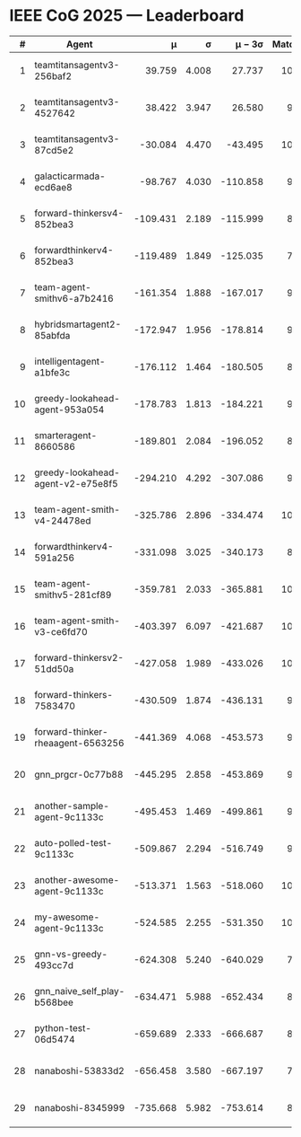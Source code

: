 # IEEE CoG 2025 — Leaderboard

| # | Agent | μ | σ | μ − 3σ | Matches | Updated |
|---:|---|---:|---:|---:|---:|---|
| 1 | teamtitansagentv3-256baf2 | 39.759 | 4.008 | 27.737 | 10260 | 2025-08-20 23:08 |
| 2 | teamtitansagentv3-4527642 | 38.422 | 3.947 | 26.580 | 9554 | 2025-08-20 23:08 |
| 3 | teamtitansagentv3-87cd5e2 | -30.084 | 4.470 | -43.495 | 10706 | 2025-08-20 23:08 |
| 4 | galacticarmada-ecd6ae8 | -98.767 | 4.030 | -110.858 | 9960 | 2025-08-20 23:08 |
| 5 | forward-thinkersv4-852bea3 | -109.431 | 2.189 | -115.999 | 8109 | 2025-08-20 23:08 |
| 6 | forwardthinkerv4-852bea3 | -119.489 | 1.849 | -125.035 | 7983 | 2025-08-20 23:08 |
| 7 | team-agent-smithv6-a7b2416 | -161.354 | 1.888 | -167.017 | 9480 | 2025-08-20 23:08 |
| 8 | hybridsmartagent2-85abfda | -172.947 | 1.956 | -178.814 | 9103 | 2025-08-20 23:08 |
| 9 | intelligentagent-a1bfe3c | -176.112 | 1.464 | -180.505 | 8398 | 2025-08-20 23:08 |
| 10 | greedy-lookahead-agent-953a054 | -178.783 | 1.813 | -184.221 | 9770 | 2025-08-20 23:08 |
| 11 | smarteragent-8660586 | -189.801 | 2.084 | -196.052 | 8735 | 2025-08-20 23:08 |
| 12 | greedy-lookahead-agent-v2-e75e8f5 | -294.210 | 4.292 | -307.086 | 9970 | 2025-08-20 23:08 |
| 13 | team-agent-smith-v4-24478ed | -325.786 | 2.896 | -334.474 | 10522 | 2025-08-20 23:08 |
| 14 | forwardthinkerv4-591a256 | -331.098 | 3.025 | -340.173 | 8464 | 2025-08-20 23:08 |
| 15 | team-agent-smithv5-281cf89 | -359.781 | 2.033 | -365.881 | 10420 | 2025-08-20 23:08 |
| 16 | team-agent-smith-v3-ce6fd70 | -403.397 | 6.097 | -421.687 | 10982 | 2025-08-20 23:08 |
| 17 | forward-thinkersv2-51dd50a | -427.058 | 1.989 | -433.026 | 10226 | 2025-08-20 23:08 |
| 18 | forward-thinkers-7583470 | -430.509 | 1.874 | -436.131 | 9240 | 2025-08-20 23:08 |
| 19 | forward-thinker-rheaagent-6563256 | -441.369 | 4.068 | -453.573 | 9446 | 2025-08-20 23:08 |
| 20 | gnn_prgcr-0c77b88 | -445.295 | 2.858 | -453.869 | 9050 | 2025-08-20 23:08 |
| 21 | another-sample-agent-9c1133c | -495.453 | 1.469 | -499.861 | 9980 | 2025-08-20 23:08 |
| 22 | auto-polled-test-9c1133c | -509.867 | 2.294 | -516.749 | 9500 | 2025-08-20 23:08 |
| 23 | another-awesome-agent-9c1133c | -513.371 | 1.563 | -518.060 | 10700 | 2025-08-20 23:08 |
| 24 | my-awesome-agent-9c1133c | -524.585 | 2.255 | -531.350 | 10260 | 2025-08-20 23:08 |
| 25 | gnn-vs-greedy-493cc7d | -624.308 | 5.240 | -640.029 | 7920 | 2025-08-20 23:08 |
| 26 | gnn_naive_self_play-b568bee | -634.471 | 5.988 | -652.434 | 8400 | 2025-08-20 23:08 |
| 27 | python-test-06d5474 | -659.689 | 2.333 | -666.687 | 8190 | 2025-08-20 23:08 |
| 28 | nanaboshi-53833d2 | -656.458 | 3.580 | -667.197 | 7870 | 2025-08-20 23:08 |
| 29 | nanaboshi-8345999 | -735.668 | 5.982 | -753.614 | 8490 | 2025-08-20 23:08 |
